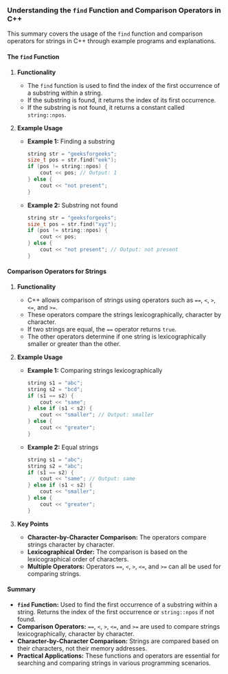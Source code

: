 ### Understanding the `find` Function and Comparison Operators in C++

This summary covers the usage of the `find` function and comparison operators for strings in C++ through example programs and explanations.

#### The `find` Function

1. **Functionality**
   - The `find` function is used to find the index of the first occurrence of a substring within a string.
   - If the substring is found, it returns the index of its first occurrence.
   - If the substring is not found, it returns a constant called `string::npos`.

2. **Example Usage**
   - **Example 1:** Finding a substring
     ```cpp
     string str = "geeksforgeeks";
     size_t pos = str.find("eek");
     if (pos != string::npos) {
         cout << pos; // Output: 1
     } else {
         cout << "not present";
     }
     ```
   - **Example 2:** Substring not found
     ```cpp
     string str = "geeksforgeeks";
     size_t pos = str.find("xyz");
     if (pos != string::npos) {
         cout << pos;
     } else {
         cout << "not present"; // Output: not present
     }
     ```

#### Comparison Operators for Strings

1. **Functionality**
   - C++ allows comparison of strings using operators such as `==`, `<`, `>`, `<=`, and `>=`.
   - These operators compare the strings lexicographically, character by character.
   - If two strings are equal, the `==` operator returns `true`.
   - The other operators determine if one string is lexicographically smaller or greater than the other.

2. **Example Usage**
   - **Example 1:** Comparing strings lexicographically
     ```cpp
     string s1 = "abc";
     string s2 = "bcd";
     if (s1 == s2) {
         cout << "same";
     } else if (s1 < s2) {
         cout << "smaller"; // Output: smaller
     } else {
         cout << "greater";
     }
     ```
   - **Example 2:** Equal strings
     ```cpp
     string s1 = "abc";
     string s2 = "abc";
     if (s1 == s2) {
         cout << "same"; // Output: same
     } else if (s1 < s2) {
         cout << "smaller";
     } else {
         cout << "greater";
     }
     ```

3. **Key Points**
   - **Character-by-Character Comparison:** The operators compare strings character by character.
   - **Lexicographical Order:** The comparison is based on the lexicographical order of characters.
   - **Multiple Operators:** Operators `==`, `<`, `>`, `<=`, and `>=` can all be used for comparing strings.

#### Summary

- **`find` Function:** Used to find the first occurrence of a substring within a string. Returns the index of the first occurrence or `string::npos` if not found.
- **Comparison Operators:** `==`, `<`, `>`, `<=`, and `>=` are used to compare strings lexicographically, character by character.
- **Character-by-Character Comparison:** Strings are compared based on their characters, not their memory addresses.
- **Practical Applications:** These functions and operators are essential for searching and comparing strings in various programming scenarios.